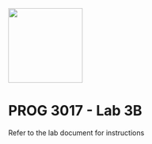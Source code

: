 <img width="150px" src="https://w0244079.github.io/nscc/nscc-jpeg.jpg" >

# PROG 3017 - Lab 3B
Refer to the lab document for instructions
